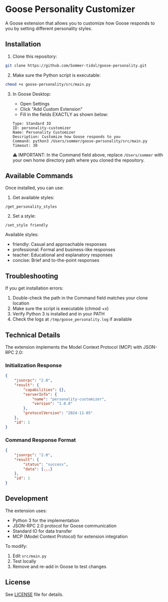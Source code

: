 # Goose Personality Customizer

A Goose extension that allows you to customize how Goose responds to you by setting different personality styles.

## Installation

1. Clone this repository:
```bash
git clone https://github.com/Sommer-tidal/goose-personality.git
```

2. Make sure the Python script is executable:
```bash
chmod +x goose-personality/src/main.py
```

3. In Goose Desktop:
   - Open Settings
   - Click "Add Custom Extension"
   - Fill in the fields EXACTLY as shown below:

   ```
   Type: Standard IO
   ID: personality-customizer
   Name: Personality Customizer
   Description: Customize how Goose responds to you
   Command: python3 /Users/sommer/goose-personality/src/main.py
   Timeout: 30
   ```

   ⚠️ IMPORTANT: In the Command field above, replace `/Users/sommer` with your own home directory path where you cloned the repository.

## Available Commands

Once installed, you can use:

1. Get available styles:
```
/get_personality_styles
```

2. Set a style:
```
/set_style friendly
```

Available styles:
- friendly: Casual and approachable responses
- professional: Formal and business-like responses
- teacher: Educational and explanatory responses
- concise: Brief and to-the-point responses

## Troubleshooting

If you get installation errors:

1. Double-check the path in the Command field matches your clone location
2. Make sure the script is executable (chmod +x)
3. Verify Python 3 is installed and in your PATH
4. Check the logs at `/tmp/goose_personality.log` if available

## Technical Details

The extension implements the Model Context Protocol (MCP) with JSON-RPC 2.0:

### Initialization Response
```json
{
    "jsonrpc": "2.0",
    "result": {
        "capabilities": {},
        "serverInfo": {
            "name": "personality-customizer",
            "version": "1.0.0"
        },
        "protocolVersion": "2024-11-05"
    },
    "id": 1
}
```

### Command Response Format
```json
{
    "jsonrpc": "2.0",
    "result": {
        "status": "success",
        "data": {...}
    },
    "id": 1
}
```

## Development

The extension uses:
- Python 3 for the implementation
- JSON-RPC 2.0 protocol for Goose communication
- Standard IO for data transfer
- MCP (Model Context Protocol) for extension integration

To modify:
1. Edit `src/main.py`
2. Test locally
3. Remove and re-add in Goose to test changes

## License

See [LICENSE](LICENSE) file for details.